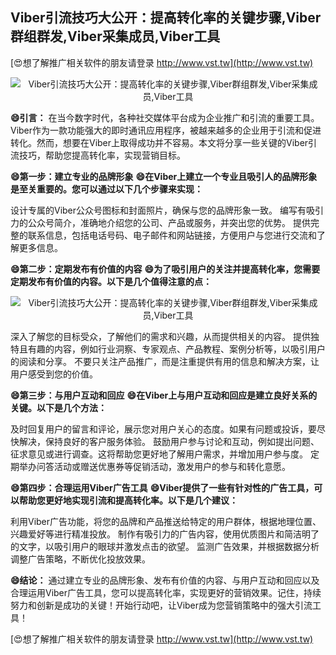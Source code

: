 ## **Viber引流技巧大公开：提高转化率的关键步骤,Viber群组群发,Viber采集成员,Viber工具**

[😍想了解推广相关软件的朋友请登录 http://www.vst.tw](http://www.vst.tw)

 <center><img src="https://vst.tw/MP4/tuiguang/png/2.png" alt="Viber引流技巧大公开：提高转化率的关键步骤,Viber群组群发,Viber采集成员,Viber工具"></center>

**😄引言：**
在当今数字时代，各种社交媒体平台成为企业推广和引流的重要工具。Viber作为一款功能强大的即时通讯应用程序，被越来越多的企业用于引流和促进转化。然而，想要在Viber上取得成功并不容易。本文将分享一些关键的Viber引流技巧，帮助您提高转化率，实现营销目标。

**😄第一步：建立专业的品牌形象**
**😄在Viber上建立一个专业且吸引人的品牌形象是至关重要的。您可以通过以下几个步骤来实现：**

设计专属的Viber公众号图标和封面照片，确保与您的品牌形象一致。
编写有吸引力的公众号简介，准确地介绍您的公司、产品或服务，并突出您的优势。
提供完整的联系信息，包括电话号码、电子邮件和网站链接，方便用户与您进行交流和了解更多信息。

**😄第二步：定期发布有价值的内容**
**😄为了吸引用户的关注并提高转化率，您需要定期发布有价值的内容。以下是几个值得注意的点：**

 <center><img src="https://vst.tw/MP4/tuiguang/png/6.png" alt="Viber引流技巧大公开：提高转化率的关键步骤,Viber群组群发,Viber采集成员,Viber工具"></center>

深入了解您的目标受众，了解他们的需求和兴趣，从而提供相关的内容。
提供独特且有趣的内容，例如行业洞察、专家观点、产品教程、案例分析等，以吸引用户的阅读和分享。
不要只关注产品推广，而是注重提供有用的信息和解决方案，让用户感受到您的价值。

**😄第三步：与用户互动和回应**
**😄在Viber上与用户互动和回应是建立良好关系的关键。以下是几个方法：**

及时回复用户的留言和评论，展示您对用户关心的态度。如果有问题或投诉，要尽快解决，保持良好的客户服务体验。
鼓励用户参与讨论和互动，例如提出问题、征求意见或进行调查。这将帮助您更好地了解用户需求，并增加用户参与度。
定期举办问答活动或赠送优惠券等促销活动，激发用户的参与和转化意愿。

**😄第四步：合理运用Viber广告工具**
**😄Viber提供了一些有针对性的广告工具，可以帮助您更好地实现引流和提高转化率。以下是几个建议：**

利用Viber广告功能，将您的品牌和产品推送给特定的用户群体，根据地理位置、兴趣爱好等进行精准投放。
制作有吸引力的广告内容，使用优质图片和简洁明了的文字，以吸引用户的眼球并激发点击的欲望。
监测广告效果，并根据数据分析调整广告策略，不断优化投放效果。

**😄结论：**
通过建立专业的品牌形象、发布有价值的内容、与用户互动和回应以及合理运用Viber广告工具，您可以提高转化率，实现更好的营销效果。记住，持续努力和创新是成功的关键！开始行动吧，让Viber成为您营销策略中的强大引流工具！

[😍想了解推广相关软件的朋友请登录 http://www.vst.tw](http://www.vst.tw)



